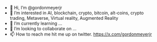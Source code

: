- 👋 Hi, I’m @gordonmeyerjr
- 👀 I’m interested in AI, blockchain, crypto, bitcoin, alt-coins, crypto trading, Metaverse, Virtual reality, Augmented Reality
- 🌱 I’m currently learning ...
- 💞️ I’m looking to collaborate on ...
- 📫 How to reach me hit me up on twitter. https://x.com/gordonmeyerjr

<!---
gordonmeyerjr/gordonmeyerjr is a ✨ special ✨ repository because its `README.md` (this file) appears on your GitHub profile.
You can click the Preview link to take a look at your changes.
--->
